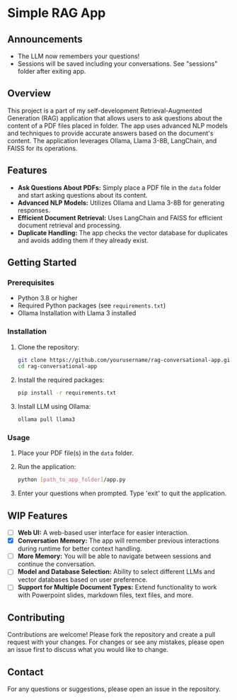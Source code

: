 # Simple RAG App

## Announcements

* The LLM now remembers your questions!
* Sessions will be saved including your conversations. See "sessions" folder after exiting app.

## Overview

This project is a part of my self-development Retrieval-Augmented Generation (RAG) application that allows users to ask questions about the content of a PDF files placed in folder. The app uses advanced NLP models and techniques to provide accurate answers based on the document's content. The application leverages Ollama, Llama 3-8B, LangChain, and FAISS for its operations.

## Features

- **Ask Questions About PDFs:** Simply place a PDF file in the `data` folder and start asking questions about its content.
- **Advanced NLP Models:** Utilizes Ollama and Llama 3-8B for generating responses.
- **Efficient Document Retrieval:** Uses LangChain and FAISS for efficient document retrieval and processing.
- **Duplicate Handling:** The app checks the vector database for duplicates and avoids adding them if they already exist.

## Getting Started

### Prerequisites

- Python 3.8 or higher
- Required Python packages (see `requirements.txt`)
- Ollama Installation with Llama 3 installed

### Installation

1. Clone the repository:
   ```bash
   git clone https://github.com/yourusername/rag-conversational-app.git
   cd rag-conversational-app
   ```
2. Install the required packages:
   ```bash
   pip install -r requirements.txt
   ```
3. Install LLM using Ollama:
   ```bash
   ollama pull llama3
   ```

### Usage

1. Place your PDF file(s) in the `data` folder.
2. Run the application:

   ```bash
   python [path_to_app_folder]/app.py
   ```
3. Enter your questions when prompted. Type 'exit' to quit the application.

## WIP Features

- [ ] **Web UI:** A web-based user interface for easier interaction.
- [X] **Conversation Memory:** The app will remember previous interactions during runtime for better context handling.
- [ ] **More Memory:** You will be able to navigate between sessions and continue the conversation.
- [ ] **Model and Database Selection:** Ability to select different LLMs and vector databases based on user preference.
- [ ] **Support for Multiple Document Types:** Extend functionality to work with Powerpoint slides, markdown files, text files, and more.

## Contributing

Contributions are welcome! Please fork the repository and create a pull request with your changes. For changes or see any mistakes, please open an issue first to discuss what you would like to change.

## Contact

For any questions or suggestions, please open an issue in the repository.
